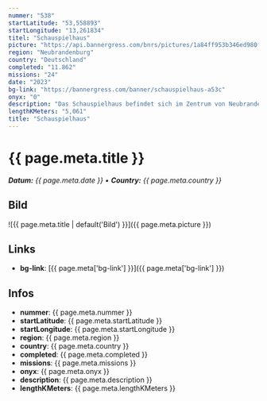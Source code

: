 ```yaml
---
nummer: "538"
startLatitude: "53,558893"
startLongitude: "13,261834"
titel: "Schauspielhaus"
picture: "https://api.bannergress.com/bnrs/pictures/1a84ff953b346ed980f83a30166ab1a2"
region: "Neubrandenburg"
country: "Deutschland"
completed: "11.862"
missions: "24"
date: "2023"
bg-link: "https://bannergress.com/banner/schauspielhaus-a53c"
onyx: "0"
description: "Das Schauspielhaus befindet sich im Zentrum von Neubrandenburg. Es ist das älteste erhaltene Theater von Mecklenburg Vorpommern."
lengthKMeters: "5,061"
title: "Schauspielhaus"
---
```


# {{ page.meta.title }}
_**Datum:** {{ page.meta.date }} • **Country:** {{ page.meta.country }}_

## Bild
![{{ page.meta.title | default('Bild') }}]({{ page.meta.picture }})

## Links
- **bg-link**: [{{ page.meta['bg-link'] }}]({{ page.meta['bg-link'] }})

## Infos
- **nummer**: {{ page.meta.nummer }}
- **startLatitude**: {{ page.meta.startLatitude }}
- **startLongitude**: {{ page.meta.startLongitude }}
- **region**: {{ page.meta.region }}
- **country**: {{ page.meta.country }}
- **completed**: {{ page.meta.completed }}
- **missions**: {{ page.meta.missions }}
- **onyx**: {{ page.meta.onyx }}
- **description**: {{ page.meta.description }}
- **lengthKMeters**: {{ page.meta.lengthKMeters }}

